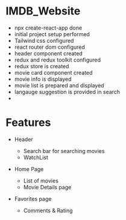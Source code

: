 # IMDB_Website
 - npx create-react-app done
 - initial project setup performed
 - Tailwind css configured
 - react router dom configured
 - header component created
 - redux and redux toolkit configured
 - redux store is created
 - movie card component created
 - movie info is displayed
 - movie list is prepared and displayed
 - langauge suggestion is provided in search
 - 

# Features

- Header
  - Search bar for searching movies
  - WatchList

- Home Page
  - List of movies
  - Movie Details page

- Favorites page
  - Comments & Rating